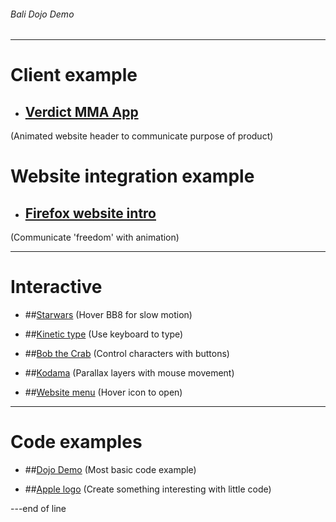 ###### Bali Dojo Demo



---

# Client example

+ ## [Verdict MMA App](https://nerdmanship.github.io/_verdict-module/dist/)
(Animated website header to communicate purpose of product)

# Website integration example

+ ## [Firefox website intro](http://s.codepen.io/nerdmanship/debug/rrrajP)
(Communicate 'freedom' with animation)

---

# Interactive

+ ##[Starwars](https://nerdmanship.github.io/bb8/dist/)
(Hover BB8 for slow motion)

+ ##[Kinetic type](http://s.codepen.io/nerdmanship/debug/WGzGVy)
(Use keyboard to type)

+ ##[Bob the Crab](http://s.codepen.io/nerdmanship/debug/YqdgvG)
(Control characters with buttons)

+ ##[Kodama](https://nerdmanship.github.io/kodamaProject/dist/)
(Parallax layers with mouse movement)

+ ##[Website menu](http://s.codepen.io/nerdmanship/debug/YNEggb)
(Hover icon to open)

---

# Code examples

+ ##[Dojo Demo](http://codepen.io/nerdmanship/pen/19badb721dffaf9f23fbeda94b51bbf5)
(Most basic code example)

+ ##[Apple logo](http://codepen.io/nerdmanship/pen/0b7b885593b753fcdb2e7ffaec9bfe0a/)
(Create something interesting with little code)


---end of line
